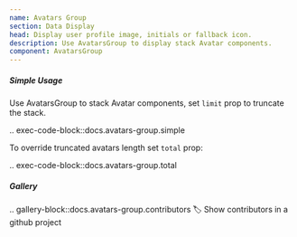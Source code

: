 ```yaml
---
name: Avatars Group
section: Data Display
head: Display user profile image, initials or fallback icon.
description: Use AvatarsGroup to display stack Avatar components.
component: AvatarsGroup
---
```


##### Simple Usage

Use AvatarsGroup to stack Avatar components, set `limit` prop to truncate the stack.

.. exec-code-block::docs.avatars-group.simple

To override truncated avatars length set `total` prop:

.. exec-code-block::docs.avatars-group.total

##### Gallery

.. gallery-block::docs.avatars-group.contributors
    :label: Show contributors in a github project
